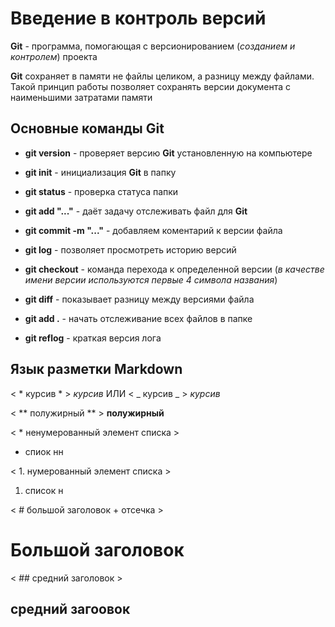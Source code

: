 # Введение в контроль версий

**Git** - программа, помогающая с версионированием (*созданием и контролем*) проекта

**Git** сохраняет в памяти не файлы целиком, а разницу между файлами. Такой принцип работы позволяет сохранять версии документа с наименьшими затратами памяти

## Основные команды Git

* **git version** - проверяет версию **Git** установленную на компьютере

* **git init** - инициализация **Git** в папку

* **git status** - проверка статуса папки

* **git  add "..."** - даёт задачу отслеживать файл для **Git**

* **git commit -m "..."** - добавляем коментарий к версии файла

* **git log** - позволяет просмотреть историю версий

* **git checkout** - команда перехода к определенной версии (*в качестве имени версии используются первые 4 символа названия*)

* **git diff** - показывает разницу между версиями файла

* **git add .** - начать отслеживание всех файлов в папке

* **git reflog** - краткая версия лога

## Язык разметки **Markdown**

< * курсив * > *курсив* ИЛИ < _ курсив _ > _курсив_

< ** полужирный ** > **полужирный**

< * ненумерованный элемент списка >
* спиок нн

< 1. нумерованный элемент списка >
1. список н

< # большой заголовок + отсечка >
# Большой заголовок

< ## средний заголовок >
## средний загоовок

